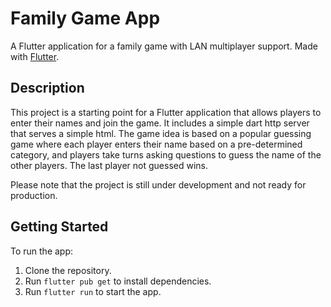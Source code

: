 # Family Game App

A Flutter application for a family game with LAN multiplayer support. Made with [Flutter](https://flutter.dev/).

## Description

This project is a starting point for a Flutter application that allows players to enter their names and join the game. It includes a simple dart http server that serves a simple html. The game idea is based on a popular guessing game where each player enters their name based on a pre-determined category, and players take turns asking questions to guess the name of the other players. The last player not guessed wins.

Please note that the project is still under development and not ready for production.

## Getting Started

To run the app:

1. Clone the repository.
2. Run `flutter pub get` to install dependencies.
3. Run `flutter run` to start the app.